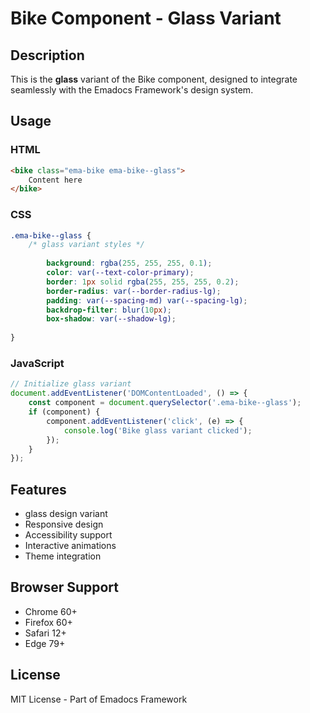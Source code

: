 # Bike Component - Glass Variant

## Description
This is the **glass** variant of the Bike component, designed to integrate seamlessly with the Emadocs Framework's design system.

## Usage

### HTML
```html
<bike class="ema-bike ema-bike--glass">
    Content here
</bike>
```

### CSS
```css
.ema-bike--glass {
    /* glass variant styles */
    
        background: rgba(255, 255, 255, 0.1);
        color: var(--text-color-primary);
        border: 1px solid rgba(255, 255, 255, 0.2);
        border-radius: var(--border-radius-lg);
        padding: var(--spacing-md) var(--spacing-lg);
        backdrop-filter: blur(10px);
        box-shadow: var(--shadow-lg);
    
}
```

### JavaScript
```javascript
// Initialize glass variant
document.addEventListener('DOMContentLoaded', () => {
    const component = document.querySelector('.ema-bike--glass');
    if (component) {
        component.addEventListener('click', (e) => {
            console.log('Bike glass variant clicked');
        });
    }
});
```

## Features
- glass design variant
- Responsive design
- Accessibility support
- Interactive animations
- Theme integration

## Browser Support
- Chrome 60+
- Firefox 60+
- Safari 12+
- Edge 79+

## License
MIT License - Part of Emadocs Framework
